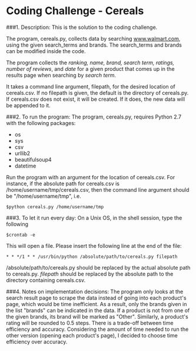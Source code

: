 # Coding Challenge - Cereals


###1. Description: 
This is the solution to the coding challenge. 

The program, cereals.py, collects data by searching www.walmart.com, using the given search_terms and brands.
The search_terms and brands can be modified inside the code.

The program collects the *ranking, name, brand, search term, ratings, number of reviews*, and *date* for a given product that comes up in the results page when searching by *search term*. 

It takes a command line argument, filepath, for the desired location of cereals.csv.
If no filepath is given, the default is the directory of cereals.py.
If cereals.csv does not exist, it will be created. If it does, the new data will be appended to it.

###2. To run the program:
The program, cereals.py, requires Python 2.7 with the following packages:
  * os
  * sys
  * csv
  * urllib2
  * beautifulsoup4
  * datetime

Run the program with an argument for the location of cereals.csv.
For instance, if the absolute path for cereals.csv is /home/username/tmp/cereals.csv, then the command line argument should be "/home/username/tmp", i.e.
  
    $python cereals.py /home/username/tmp
  

###3. To let it run every day:
On a Unix OS, in the shell session, type the following
  
    $crontab -e

This will open a file. Please insert the following line at the end of the file:
  
    * * */1 * * /usr/bin/python /absolute/path/to/cereals.py filepath
  
/absolute/path/to/cereals.py should be replaced by the actual absolute path to cereals.py. *filepath* should be replaced by the absolute path to the directory containing cereals.csv.


###4. Notes on implementation decisions:
The program only looks at the search result page to scrape the data instead of going into each product's page, which would be time inefficient. As a result, only the brands given in the list "brands" can be indicated in the data. If a product is not from one of the given brands, its brand will be marked as "Other". Similarly, a product's rating will be rounded to 0.5 steps.
There is a trade-off between time efficiency and accuracy. Considering the amount of time needed to run the other version (opening each product's page), I decided to choose time efficiency over accuracy.
